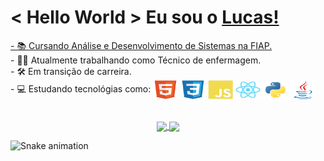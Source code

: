 <h1>< Hello World > Eu sou o <a href=https://www.linkedin.com/in/lucas-lap/>Lucas!</h1>

<div>
  <p1>
- 📚 Cursando Análise e Desenvolvimento de Sistemas na <a href="https://www.fiap.com.br/online/graduacao/tecnologo/analise-e-desenvolvimento-de-sistemas/">FIAP.</a><br>
- 👨‍⚕️ Atualmente trabalhando como Técnico de enfermagem.<br>
- 🛠️ Em transição de carreira.<br>
- 💻 Estudando tecnológias como:
  <img align="center" alt="HTML" height="30" width="40" src="https://raw.githubusercontent.com/devicons/devicon/master/icons/html5/html5-original.svg">
  <img align="center" alt="CSS" height="30" width="40" src="https://raw.githubusercontent.com/devicons/devicon/master/icons/css3/css3-original.svg">
  <img align="center" alt="Js" height="30" width="40" src="https://raw.githubusercontent.com/devicons/devicon/master/icons/javascript/javascript-plain.svg">
  <img align="center" alt="React" height="30" width="40" src="https://raw.githubusercontent.com/devicons/devicon/master/icons/react/react-original.svg">
  <img align="center" alt="Python" height="30" width="40" src="https://raw.githubusercontent.com/devicons/devicon/master/icons/python/python-original.svg">
  <img align="center" alt="Java" height="30" width="40" src="https://raw.githubusercontent.com/devicons/devicon/master/icons/java/java-original.svg"><br><br>
  </p1>
</div><br>

<div align="center">
  <a href="https://github.com/Lucas-lap">
    <img align="center" height="140em" src="https://github-readme-stats.vercel.app/api?username=Lucas-lap&show_icons=true&theme=vue-dark&include_all_commits=true&count_private=true"/>
    <img align="center" height="140em" src="https://github-readme-stats.vercel.app/api/top-langs/?username=Lucas-lap&theme=vue-dark&hide_border=false&&layout=compact"/>
  </a>
</div>

![Snake animation](https://github.com/danielbped/danielbped/blob/output/github-contribution-grid-snake.svg)
